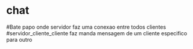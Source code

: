 # chat
#Bate papo onde servidor faz uma conexao  entre todos clientes 
#servidor_cliente_cliente faz manda mensagem de um cliente especifico para outro
